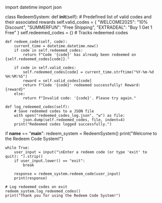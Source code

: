 import datetime
import json

class RedeemSystem:
    def __init__(self):
        # Predefined list of valid codes and their associated rewards
        self.valid_codes = {
            "WELCOME2025": "10% Discount",
            "SUMMERFUN": "Free Shipping",
            "EXTRADEAL": "Buy 1 Get 1 Free"
        }
        self.redeemed_codes = {}  # Tracks redeemed codes

    def redeem_code(self, code):
        current_time = datetime.datetime.now()
        if code in self.redeemed_codes:
            return f"Code '{code}' has already been redeemed on {self.redeemed_codes[code]}."

        if code in self.valid_codes:
            self.redeemed_codes[code] = current_time.strftime("%Y-%m-%d %H:%M:%S")
            reward = self.valid_codes[code]
            return f"Code '{code}' redeemed successfully! Reward: {reward}"
        else:
            return f"Invalid code: '{code}'. Please try again."

    def log_redeemed_codes(self):
        # Save redeemed codes to a JSON file
        with open("redeemed_codes_log.json", "w") as file:
            json.dump(self.redeemed_codes, file, indent=4)
        print("Redeemed codes logged successfully.")

if __name__ == "__main__":
    redeem_system = RedeemSystem()
    print("Welcome to the Redeem Code System!")

    while True:
        user_input = input("\nEnter a redeem code (or type 'exit' to quit): ").strip()
        if user_input.lower() == "exit":
            break

        response = redeem_system.redeem_code(user_input)
        print(response)

    # Log redeemed codes on exit
    redeem_system.log_redeemed_codes()
    print("Thank you for using the Redeem Code System!")
